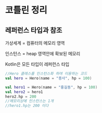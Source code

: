 # 코틀린 정리

## 레퍼런스 타입과 참조

가상세계 = 컴퓨터의 메모리 영역

인스턴스 = heap 영역안에 확보된 메모리

Kotlin은 모든 타입이 레퍼런스 타입

```kotlin
//Hero 클래스를 인스턴스화 하여 이용하는 코드 
val hero = Hero(name = "용사", hp = 100)

val hero1 = Hero(name = "홍길동", hp = 100)
val hero2 = hero1
hero2.hp = 200
//메모리상에 인스턴스는 1개
//hero1.hp는 200 이다
```
